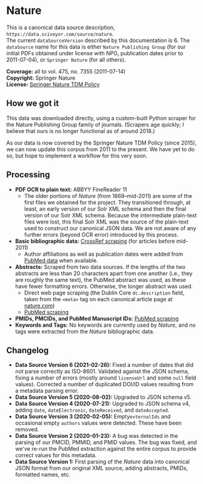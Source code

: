 # Nature

This is a canonical data source description, `https://data.sciveyor.com/source/nature`.  
The current `dataSourceVersion` described by this documentation is 6. The `dataSource` name for this data is either `Nature Publishing Group` \(for our initial PDFs obtained under license with NPG, publication dates prior to 2011-07-04\), or `Springer Nature` \(for all others\).

**Coverage:** all to vol. 475, no. 7355 \(2011-07-14\)  
**Copyright:** Springer Nature  
**License:** [Springer Nature TDM Policy](https://www.springernature.com/gp/researchers/text-and-data-mining)

## How we got it

This data was downloaded directly, using a custom-built Python scraper for the Nature Publishing Group family of journals. \(Scrapers age quickly; I believe that ours is no longer functional as of around 2018.\)

As our data is now covered by the Springer Nature TDM Policy \(since 2015\), we can now update this corpus from 2011 to the present. We have yet to do so, but hope to implement a workflow for this very soon.

## Processing

* **PDF OCR to plain text:** ABBYY FineReader 11
  * The older portions of _Nature_ \(from 1869–mid-2011\) are some of the first files we obtained for the project. They transitioned through, at least, an early version of our Solr XML schema and then the final version of our Solr XML schema. Because the intermediate plain-text files were lost, this final Solr XML was the source of the plain-text used to construct our canonical JSON data. We are not aware of any further errors \(beyond OCR error\) introduced by this process.
* **Basic bibliographic data:** [CrossRef scraping](../technical-details/crossref-scraping.md) \(for articles before mid-2011\)
  * Author affiliations as well as publication dates were added from [PubMed data](../technical-details/pubmed-scraping.md) when available.
* **Abstracts:** Scraped from two data sources. If the lengths of the two abstracts are less than 20 characters apart from one another \(i.e., they are roughly the same text\), the PubMed abstract was used, as these have fewer formatting errors. Otherwise, the longer abstract was used.
  * Direct web page scraping \(the Dublin Core `dc.description` field, taken from the `<meta>` tag on each canonical article page at [nature.com](https://www.nature.com)\)
  * [PubMed scraping](../technical-details/pubmed-scraping.md)
* **PMIDs, PMCIDs, and PubMed Manuscript IDs:** [PubMed scraping](../technical-details/pubmed-scraping.md)
* **Keywords and Tags:** No keywords are currently used by _Nature,_ and no tags were extracted from the _Nature_ bibliographic data.

## Changelog

* **Data Source Version 6 \(2021-02-26\):** Fixed a number of dates that did not parse correctly as ISO-8601. Validated against the JSON schema, fixing a number of errors \(mostly around `licenseUrl` and some `null` field values\). Corrected a number of duplicated DOI/ID values resulting from a metadata parsing error.
* **Data Source Version 5 \(2020-08-02\):** Upgraded to JSON schema v5.
* **Data Source Version 4 \(2020-07-21\):** Upgraded to JSON schema v4, adding `date`, `dateElectronic`, `dateReceived`, and `dateAccepted`.
* **Data Source Version 3 \(2020-02-05\):** Empty`externalIds` and occasional empty `authors` values were detected. These have been removed.
* **Data Source Version 2 \(2020-01-23\):** A bug was detected in the parsing of our PMCID, PMMID, and PMID values. The bug was fixed, and we've re-run the PubMed extraction against the entire corpus to provide correct values for this metadata.
* **Data Source Version 1:** First parsing of the _Nature_ data into canonical JSON format from our original XML source, adding abstracts, PMIDs, formatted names, etc.

